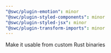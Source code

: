 ```yaml
---
"@swc/plugin-emotion": minor
"@swc/plugin-styled-components": minor
"@swc/plugin-styled-jsx": minor
"@swc/plugin-transform-imports": minor
---
```


Make it usable from custom Rust binaries
